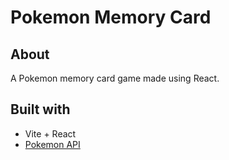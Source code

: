 # Pokemon Memory Card

## About

A Pokemon memory card game made using React.

## Built with

- Vite + React
- [Pokemon API](https://pokeapi.co/)
